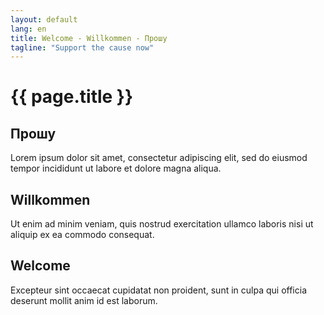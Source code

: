 ```yaml
---
layout: default
lang: en
title: Welcome - Willkommen - Прошу
tagline: "Support the cause now"
---
```

# {{ page.title }}

## Прошу
Lorem ipsum dolor sit amet, consectetur adipiscing elit, sed do eiusmod tempor incididunt ut labore et dolore magna aliqua. 

## Willkommen
Ut enim ad minim veniam, quis nostrud exercitation ullamco laboris nisi ut aliquip ex ea commodo consequat. 

## Welcome
Excepteur sint occaecat cupidatat non proident, sunt in culpa qui officia deserunt mollit anim id est laborum.